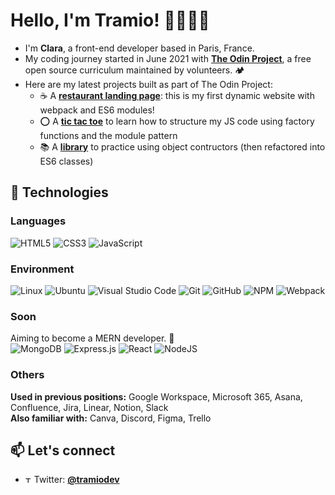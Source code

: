# Hello, I'm Tramio! 👩🏻‍🚀✨
- I'm **Clara**, a front-end developer based in Paris, France.
- My coding journey started in June 2021 with **[The Odin Project](https://www.theodinproject.com/about)**, a free open source curriculum maintained by volunteers. 🏕️
- Here are my latest projects built as part of The Odin Project:
  - ☕ A **[restaurant landing page](https://tramio.github.io/TOP-restaurant-page/)**: this is my first dynamic website with webpack and ES6 modules!
  - ⭕ A **[tic tac toe](https://github.com/tramio/TOP-tic-tac-toe)** to learn how to structure my JS code using factory functions and the module pattern
  - 📚 A **[library](https://github.com/tramio/TOP-library)** to practice using object contructors (then refactored into ES6 classes)

## 🔭 Technologies
### Languages
![HTML5](https://img.shields.io/badge/html5-%23E34F26.svg?style=for-the-badge&logo=html5&logoColor=white)
![CSS3](https://img.shields.io/badge/css3-%231572B6.svg?style=for-the-badge&logo=css3&logoColor=white)
![JavaScript](https://img.shields.io/badge/javascript-%23323330.svg?style=for-the-badge&logo=javascript&logoColor=%23F7DF1E)

### Environment
![Linux](https://img.shields.io/badge/Linux-FCC624?style=for-the-badge&logo=linux&logoColor=black)
![Ubuntu](https://img.shields.io/badge/Ubuntu-E95420?style=for-the-badge&logo=ubuntu&logoColor=white)
![Visual Studio Code](https://img.shields.io/badge/Visual%20Studio%20Code-0078d7.svg?style=for-the-badge&logo=visual-studio-code&logoColor=white)
![Git](https://img.shields.io/badge/git-%23F05033.svg?style=for-the-badge&logo=git&logoColor=white)
![GitHub](https://img.shields.io/badge/github-%23121011.svg?style=for-the-badge&logo=github&logoColor=white)
![NPM](https://img.shields.io/badge/NPM-%23000000.svg?style=for-the-badge&logo=npm&logoColor=white)
![Webpack](https://img.shields.io/badge/webpack-%238DD6F9.svg?style=for-the-badge&logo=webpack&logoColor=black)

### Soon
Aiming to become a MERN developer. 🚀  
![MongoDB](https://img.shields.io/badge/MongoDB-%234ea94b.svg?style=for-the-badge&logo=mongodb&logoColor=white)
![Express.js](https://img.shields.io/badge/express.js-%23404d59.svg?style=for-the-badge&logo=express&logoColor=%2361DAFB)
![React](https://img.shields.io/badge/react-%2320232a.svg?style=for-the-badge&logo=react&logoColor=%2361DAFB)
![NodeJS](https://img.shields.io/badge/node.js-6DA55F?style=for-the-badge&logo=node.js&logoColor=white)

### Others
**Used in previous positions:** Google Workspace, Microsoft 365, Asana, Confluence, Jira, Linear, Notion, Slack  
**Also familiar with:** Canva, Discord, Figma, Trello

## 📫 Let's connect
- <img src="https://upload.wikimedia.org/wikipedia/fr/thumb/c/c8/Twitter_Bird.svg/1200px-Twitter_Bird.svg.png" alt="Twitter logo" height="10"/> Twitter: **[@tramiodev](https://twitter.com/tramiodev)**
